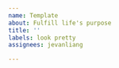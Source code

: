 ```yaml
---
name: Template
about: Fulfill life's purpose
title: ''
labels: look pretty
assignees: jevanliang

---
```



